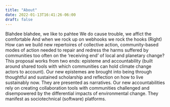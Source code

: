 ```yaml
---
title: "About"
date: 2022-01-13T16:41:26-06:00
draft: false
---
```

Blahdee blahdee, we like to pahtee
We do cause trouble, we affict the comfortable
And when we rock up on webhooks we rock the hooks (Right)
How can we build new repertoires of collective action, community-based modes of action needed to repair and redress the harms suffered by communities too often on the ‘receiving end’ of local and planetary change? This proposal works from two ends: episteme and accountability (built around shared tools with which communities can hold climate change actors to account). Our new epistemes are brought into being through thoughtful and sustained scholarship and reflection on how to live sustainably now.
They are presented as narratives. Our new accountabilities rely on creating collaboration tools with communities challenged and disempowered by the differential impacts of environmental change. They manifest as sociotechnical (software) platforms.
